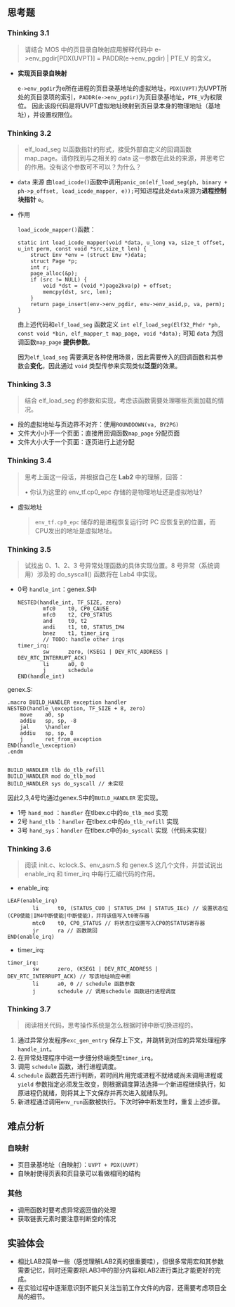## 思考题

### Thinking 3.1

>   请结合 MOS 中的页目录自映射应用解释代码中 e->env_pgdir[PDX(UVPT)] = PADDR(e->env_pgdir) | PTE_V 的含义。

*   **实现页目录自映射**

    `e->env_pgdir`为e所在进程的页目录基地址的虚拟地址，`PDX(UVPT)`为UVPT所处的页目录项的索引，`PADDR(e->env_pgdir)`为页目录基地址，`PTE_V`为权限位。
    因此该段代码是将UVPT虚拟地址映射到页目录本身的物理地址（基地址），并设置权限位。



### Thinking 3.2

>   elf_load_seg 以函数指针的形式，接受外部自定义的回调函数 map_page。请你找到与之相关的 data 这一参数在此处的来源，并思考它的作用。没有这个参数可不可以？为什么？ 

*   `data` 来源
    由`load_icode()`函数中调用`panic_on(elf_load_seg(ph, binary + ph->p_offset, load_icode_mapper, e));`可知进程此处`data`来源为**进程控制块指针** `e`。

*   作用

    `load_icode_mapper()`函数：

    ```assembly
    static int load_icode_mapper(void *data, u_long va, size_t offset, u_int perm, const void *src,size_t len) {
        struct Env *env = (struct Env *)data;
        struct Page *p;
        int r;
        page_alloc(&p);
        if (src != NULL) {
            void *dst = (void *)page2kva(p) + offset;
            memcpy(dst, src, len);
        }
        return page_insert(env->env_pgdir, env->env_asid,p, va, perm);
    }
    ```

    由上述代码和`elf_load_seg` 函数定义 `int elf_load_seg(Elf32_Phdr *ph, const void *bin, elf_mapper_t map_page, void *data);` 可知 `data` 为回调函数`map_page` **提供参数**。

    因为`elf_load_seg` 需要满足各种使用场景，因此需要传入的回调函数和其参数会**变化**，因此通过 `void` 类型传参来实现类似**泛型**的效果。



### Thinking 3.3

>   结合 elf_load_seg 的参数和实现，考虑该函数需要处理哪些页面加载的情况。

*   段的虚拟地址与页边界不对齐：使用`ROUNDDOWN(va, BY2PG)`
*   文件大小小于一个页面：直接用回调函数`map_page` 分配页面
*   文件大小大于一个页面：逐页进行上述分配



### Thinking 3.4

>   思考上面这一段话，并根据自己在 **Lab2** 中的理解，回答：
>
>   • 你认为这里的 env_tf.cp0_epc 存储的是物理地址还是虚拟地址?

*   虚拟地址

    >   `env_tf.cp0_epc` 储存的是进程恢复运行时 PC 应恢复到的位置，而CPU发出的地址是虚拟地址。



### Thinking 3.5

>   试找出 0、1、2、3 号异常处理函数的具体实现位置。8 号异常（系统调用）涉及的 do_syscall() 函数将在 Lab4 中实现。 

-   0号 `handle_int`：genex.S中

    ```assembly
    NESTED(handle_int, TF_SIZE, zero)
            mfc0    t0, CP0_CAUSE
            mfc0    t2, CP0_STATUS
            and     t0, t2
            andi    t1, t0, STATUS_IM4
            bnez    t1, timer_irq
            // TODO: handle other irqs
    timer_irq:
            sw      zero, (KSEG1 | DEV_RTC_ADDRESS | DEV_RTC_INTERRUPT_ACK)
            li      a0, 0
            j       schedule
    END(handle_int)
    ```

genex.S:

```assembly
.macro BUILD_HANDLER exception handler
NESTED(handle_\exception, TF_SIZE + 8, zero)
    move    a0, sp
    addiu   sp, sp, -8
    jal     \handler
    addiu   sp, sp, 8
    j       ret_from_exception
END(handle_\exception)
.endm


BUILD_HANDLER tlb do_tlb_refill
BUILD_HANDLER mod do_tlb_mod
BUILD_HANDLER sys do_syscall // 未实现
```

因此2,3,4号均通过genex.S中的`BUILD_HANDLER` 宏实现。

-   1号 `hand_mod` ：`handler` 在tlbex.c中的`do_tlb_mod` 实现
-   2号 `hand_tlb` ：`handler` 在tlbex.c中的`do_tlb_refill` 实现
-   3号 `hand_sys`：`handler` 在tlbex.c中的`do_syscall` 实现（代码未实现）



### Thinking 3.6

>   阅读 init.c、kclock.S、env_asm.S 和 genex.S 这几个文件，并尝试说出enable_irq 和 timer_irq 中每行汇编代码的作用。 

*   enable_irq: 

```assembly
LEAF(enable_irq)
        li      t0, (STATUS_CU0 | STATUS_IM4 | STATUS_IEc) // 设置状态位(CP0使能|IM4中断使能|中断使能)，并将该值写入t0寄存器
        mtc0    t0, CP0_STATUS // 将状态位设置写入CP0的STATUS寄存器
        jr      ra // 函数跳回
END(enable_irq)
```

*   timer_irq: 

```assembly
timer_irq:
        sw      zero, (KSEG1 | DEV_RTC_ADDRESS | DEV_RTC_INTERRUPT_ACK) // 写该地址响应中断
        li      a0, 0 // schedule 函数参数
        j       schedule // 调用schedule 函数进行进程调度
```



### Thinking 3.7

>   阅读相关代码，思考操作系统是怎么根据时钟中断切换进程的。

1.   通过异常分发程序`exc_gen_entry` 保存上下文，并跳转到对应的异常处理程序`handle_int`。
2.   在异常处理程序中进一步细分终端类型`timer_irq`。
3.   调用 `schedule` 函数，进行进程调度。
4.   `schedule` 函数首先进行判断，若时间片用完或进程不就绪或尚未调用进程或`yield` 参数指定必须发生改变，则根据调度算法选择一个新进程继续执行，如原进程仍就绪，则将其上下文保存并再次进入就绪队列。
5.   新进程通过调用`env_run`函数被执行。下次时钟中断发生时，重复上述步骤。



## 难点分析

### 自映射

*   页目录基地址（自映射）：`UVPT + PDX(UVPT)` 
*   自映射使得页表和页目录可以看做相同的结构

### 其他

*   调用函数时要考虑异常返回值的处理
*   获取链表元素时要注意判断空的情况



## 实验体会

*   相比LAB2简单一些（感觉理解LAB2真的很重要哇），但很多常用宏和其参数需要记忆，同时还需要将LAB3中的部分内容和LAB2进行类比才能更好的完成。
*   在实验过程中逐渐意识到不能只关注当前工作文件的内容，还需要考虑项目全局的细节。
